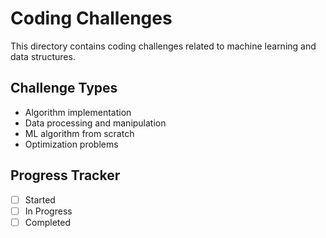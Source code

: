 # Coding Challenges
This directory contains coding challenges related to machine learning and data structures.

## Challenge Types
- Algorithm implementation
- Data processing and manipulation
- ML algorithm from scratch
- Optimization problems

## Progress Tracker
- [ ] Started
- [ ] In Progress
- [ ] Completed
